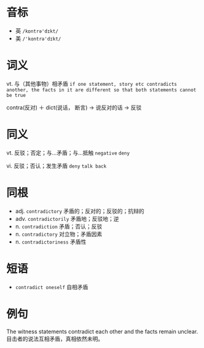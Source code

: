 # 音标

- 英 `/kɒntrə'dɪkt/`
- 美 `/'kɑntrə'dɪkt/`

# 词义

vt. 与（其他事物）相矛盾
`if one statement, story etc contradicts another, the facts in it are different so that both statements cannot be true`



contra(反对) ＋ dict(说话， 断言) → 说反对的话 → 反驳

# 同义

vt. 反驳；否定；与…矛盾；与…抵触
`negative` `deny`

vi. 反驳；否认；发生矛盾
`deny` `talk back`

# 同根

- adj. `contradictory` 矛盾的；反对的；反驳的；抗辩的
- adv. `contradictorily` 矛盾地；反驳地；逆
- n. `contradiction` 矛盾；否认；反驳
- n. `contradictory` 对立物；矛盾因素
- n. `contradictoriness` 矛盾性

# 短语

- `contradict oneself` 自相矛盾

# 例句

The witness statements contradict each other and the facts remain unclear.
目击者的说法互相矛盾，真相依然未明。



